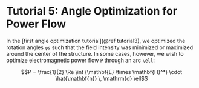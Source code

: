 #  Tutorial 5: Angle Optimization for Power Flow

In the [first angle optimization tutorial](@ref tutorial3), we optimized the rotation angles `φs` such that the field intensity was minimized or maximized around the center of the structure. In some cases, however, we wish to optimize electromagnetic power flow ``P`` through an arc ``\ell``:

```math
P = \frac{1}{2} \Re \int (\mathbf{E} \times \mathbf{H}^*) \cdot \hat{\mathbf{n}} \, \mathrm{d} \ell
```
